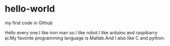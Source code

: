 # hello-world
my first code in Github

Hello every one.I like iron man so I like robot.I like arduino and raspibarry pi.My favorite programming language is Matlab.And I also like C and python.
